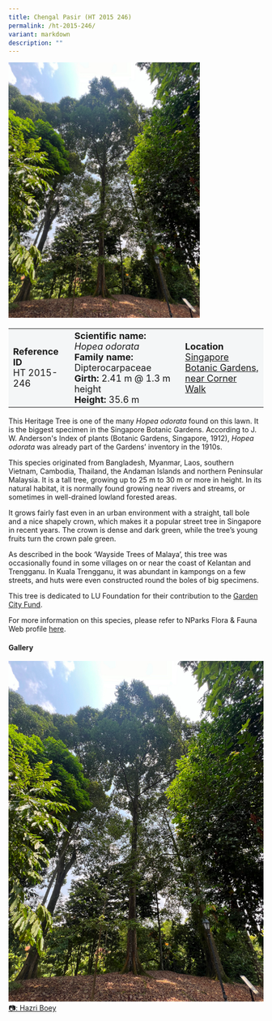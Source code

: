 ```yaml
---
title: Chengal Pasir (HT 2015 246)
permalink: /ht-2015-246/
variant: markdown
description: ""
---
```

<div class="isomer-image-wrapper">
<img style="width: 75%" src="/images/Heritage_trees_photos/hopodo_ht2015-245_habit.png">
</div><table style="minWidth: 100px; font-size: 18px; background: #F4F6F7">
<tbody><tr>
<td rowspan="1" colspan="1">
<strong>Reference ID</strong>
<br>HT 2015-246
</td>
<td rowspan="1" colspan="1">
	<strong>Scientific name:</strong> <em>Hopea odorata</em>
<br><strong>Family name: </strong>Dipterocarpaceae
<br><strong>Girth: </strong>2.41 m @ 1.3 m height
<br><strong>Height: </strong>35.6 m
</td>
<td rowspan="1" colspan="1">
<strong>Location</strong><a href="https://www.onemap.gov.sg/?lat=1.316219999993928&amp;lng=103.81543999999457">
 <br>Singapore Botanic Gardens,<br>near Corner Walk</a>
</td>
</tr>
</tbody>
</table>
<p>This Heritage Tree is one of the many&nbsp;<em>Hopea odorata</em>&nbsp;found on this lawn. It is the biggest specimen in the Singapore Botanic Gardens. According to J. W. Anderson's Index of plants (Botanic Gardens, Singapore, 1912),&nbsp;<em>Hopea odorata</em>&nbsp;was already part of the Gardens’ inventory in the 1910s.

</p><p>This species originated from Bangladesh, Myanmar, Laos, southern Vietnam, Cambodia, Thailand, the Andaman Islands and northern Peninsular Malaysia. It is a tall tree, growing up to 25 m to 30 m or more in height. In its natural habitat, it is normally found growing near rivers and streams, or sometimes in well-drained lowland forested areas.</p>

<p>It grows fairly fast even in an urban environment with a straight, tall bole and a nice shapely crown, which makes it a popular street tree in Singapore in recent years. The crown is dense and dark green, while the tree’s young fruits turn the crown pale green.</p>

<p>As described in the book ‘Wayside Trees of Malaya’, this tree was occasionally found in some villages on or near the coast of Kelantan and Trengganu. In Kuala Trengganu, it was abundant in kampongs on a few streets, and huts were even constructed round the boles of big specimens.</p>

<p>This tree is dedicated to LU Foundation for their contribution to the <a href="https://www.gardencityfund.gov.sg/">Garden City Fund</a>.

</p><p>For more information on this species, please refer to NParks Flora &amp; Fauna Web profile <a href="https://www.nparks.gov.sg/florafaunaweb/flora/2/9/2959">here</a>.</p>

<h4><b>Gallery</b></h4>
<div class="isomer-card-grid">
<a href="/images/Heritage_trees_photos/hopodo_ht2015-245_habit.png" class="isomer-card">
<div class="isomer-card-image">
<div class="isomer-image-wrapper"><img src="/images/Heritage_trees_photos/hopodo_ht2015-245_habit.png"></div></div>
<div class="isomer-card-body"><div class="isomer-card-description">📷: Hazri Boey
</div></div></a><br></div>